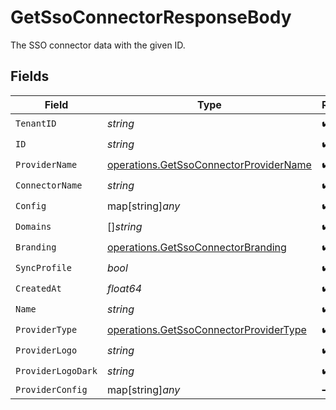 # GetSsoConnectorResponseBody

The SSO connector data with the given ID.


## Fields

| Field                                                                                            | Type                                                                                             | Required                                                                                         | Description                                                                                      |
| ------------------------------------------------------------------------------------------------ | ------------------------------------------------------------------------------------------------ | ------------------------------------------------------------------------------------------------ | ------------------------------------------------------------------------------------------------ |
| `TenantID`                                                                                       | *string*                                                                                         | :heavy_check_mark:                                                                               | N/A                                                                                              |
| `ID`                                                                                             | *string*                                                                                         | :heavy_check_mark:                                                                               | N/A                                                                                              |
| `ProviderName`                                                                                   | [operations.GetSsoConnectorProviderName](../../models/operations/getssoconnectorprovidername.md) | :heavy_check_mark:                                                                               | N/A                                                                                              |
| `ConnectorName`                                                                                  | *string*                                                                                         | :heavy_check_mark:                                                                               | N/A                                                                                              |
| `Config`                                                                                         | map[string]*any*                                                                                 | :heavy_check_mark:                                                                               | arbitrary                                                                                        |
| `Domains`                                                                                        | []*string*                                                                                       | :heavy_check_mark:                                                                               | N/A                                                                                              |
| `Branding`                                                                                       | [operations.GetSsoConnectorBranding](../../models/operations/getssoconnectorbranding.md)         | :heavy_check_mark:                                                                               | N/A                                                                                              |
| `SyncProfile`                                                                                    | *bool*                                                                                           | :heavy_check_mark:                                                                               | N/A                                                                                              |
| `CreatedAt`                                                                                      | *float64*                                                                                        | :heavy_check_mark:                                                                               | N/A                                                                                              |
| `Name`                                                                                           | *string*                                                                                         | :heavy_check_mark:                                                                               | N/A                                                                                              |
| `ProviderType`                                                                                   | [operations.GetSsoConnectorProviderType](../../models/operations/getssoconnectorprovidertype.md) | :heavy_check_mark:                                                                               | N/A                                                                                              |
| `ProviderLogo`                                                                                   | *string*                                                                                         | :heavy_check_mark:                                                                               | N/A                                                                                              |
| `ProviderLogoDark`                                                                               | *string*                                                                                         | :heavy_check_mark:                                                                               | N/A                                                                                              |
| `ProviderConfig`                                                                                 | map[string]*any*                                                                                 | :heavy_minus_sign:                                                                               | N/A                                                                                              |
